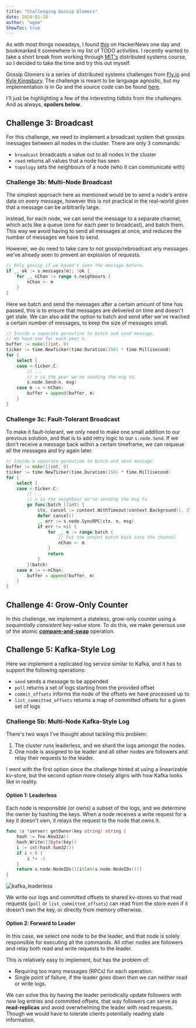 ```yaml
---
title: "Challenging Gossip Glomers"
date: 2024-01-28
author: "agao"
ShowToc: true
---
```


As with most things nowadays, I found [this](https://news.ycombinator.com/item?id=34897723) on HackerNews one day and bookmarked it somewhere in my list of TODO activities. I recently wanted to take a short break from working through [MIT's](https://pdos.csail.mit.edu/6.824/) distributed systems course, so I decided to take the time and try this out myself.

Gossip Glomers is a series of distributed systems challenges from [Fly.io](https://fly.io/dist-sys/) and [Kyle Kingsbury](https://aphyr.com/about). The challenge is meant to be language agnostic, but my implementation is in Go and the source code can be found [here](https://github.com/algao1/gossip-glomers).

I'll just be highlighting a few of the interesting tidbits from the challenges. And as always, **spoilers below**.

## Challenge 3: Broadcast

For this challenge, we need to implement a broadcast system that gossips messages between all nodes in the cluster. There are only 3 commands:

- `broadcast` broadcasts a value out to all nodes in the cluster
- `read` returns all values that a node has seen
- `topology` sets the neighbours of a node (who it can communicate with)

### Challenge 3b: Multi-Node Broadcast

The simplest approach here as mentioned would be to send a node's entire data on every message, however this is not practical in the real-world given that a message can be arbitrarily large.

Instead, for each node, we can send the message to a separate channel, which acts like a queue (one for each peer to broadcast), and batch them. This way we avoid having to send all messages at once, and reduces the number of messages we have to send.

However, we do need to take care to not gossip/rebroadcast any messages we've already seen to prevent an explosion of requests.

```go
// Only gossip if we haven't seen the message before.
if _, ok := s.messages[m]; !ok {
	for _, nChan := range s.neighbours {
		nChan <- m
	}
}
```

Here we batch and send the messages after a certain amount of time has passed, this is to ensure that messages are delivered on time and doesn't get stale. We can also add the option to batch and send after we've reached a certain number of messages, to keep the size of messages small.

```go
// Inside a separate goroutine to batch and send message.
// We have one for each peer n.
buffer := make([]int, 0)
ticker := time.NewTicker(time.Duration(150) * time.Millisecond)
for {
    select {
    case <-ticker.C:
        // ...
        // n is the peer we're sending the msg to.
        s.node.Send(n, msg)
    case m := <-nChan:
        buffer = append(buffer, m)
    }
}
```

### Challenge 3c: Fault-Tolerant Broadcast

To make it fault-tolerant, we only need to make one small addition to our previous solution, and that is to add retry logic to our `s.node.Send`. If we don't receive a message back within a certain timeframe, we can requeue all the messages and try again later.

```go
// Inside a separate goroutine to batch and send message.
buffer := make([]int, 0)
ticker := time.NewTicker(time.Duration(150) * time.Millisecond)
for {
    select {
    case <-ticker.C:
        // ...
        // n is the neighbour we're sending the msg to
        go func(batch []int) {
			ctx, cancel := context.WithTimeout(context.Background(), 250*time.Millisecond)
			defer cancel()
			_, err := s.node.SyncRPC(ctx, n, msg)
			if err != nil {
			    for _, m := range batch {
                    // Put the unsent batch back into the channel
					nChan <- m
				}
				return
			}
		}(batch)
    case m := <-nChan:
        buffer = append(buffer, m)
    }
}
```

## Challenge 4: Grow-Only Counter

In this challenge, we implement a stateless, grow-only counter using a _sequentially consistent_ key-value store. To do this, we make generous use of the atomic [**compare-and-swap**](https://en.wikipedia.org/wiki/Compare-and-swap) operation.

## Challenge 5: Kafka-Style Log

Here we implement a replicated log service similar to Kafka, and it has to support the following operations:

- `send` sends a message to be appended
- `poll` returns a set of logs starting from the provided offset
- `commit_offsets` informs the node of the offsets we have processed up to
- `list_committed_offsets` returns a map of committed offsets for a given set of logs

### Challenge 5b: Multi-Node Kafka-Style Log

There's two ways I've thought about tackling this problem:

1. The cluster runs leaderless, and we shard the logs amongst the nodes.
2. One node is assigned to be leader and all other nodes are followers and relay their requests to the leader.

I went with the first option since the challenge hinted at using a linearizable kv-store, but the second option more closely aligns with how Kafka looks like in reality.

#### Option 1: Leaderless

Each node is responsible (or owns) a subset of the logs, and we determine the owner by hashing the keys. When a node receives a write request for a key it doesn't own, it relays the request to the node that owns it.

```go
func (s *server) getOwner(key string) string {
	hash := fnv.New32a()
	hash.Write([]byte(key))
	i := int(hash.Sum32())
	if i < 0 {
		i *= -1
	}
	return s.node.NodeIDs()[i%len(s.node.NodeIDs())]
}
```

![kafka_leaderless](/blurb/img/kafka_leaderless.png)

We write our logs and committed offsets to shared kv-stores so that read requests (`poll` or `list_committed_offsets`) can read from the store even if it doesn't own the key, or directly from memory otherwise.

#### Option 2: Forward to Leader

In this case, we select one node to be the leader, and that node is solely responsible for executing all the commands. All other nodes are followers and relay both read and write requests to the leader.

This is relatively easy to implement, but has the problem of:

- Requiring too many messages (RPCs) for each operation.
- Single point of failure, if the leader goes down then we can neither read or write logs.

We can solve this by having the leader periodically update followers with new log entries and committed offsets, that way followers can serve as **read-replicas** and avoid overwhelming the leader with read requests. Though we would have to tolerate clients potentially reading stale information.
